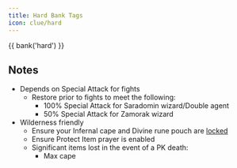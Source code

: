 ```yaml
---
title: Hard Bank Tags
icon: clue/hard
---
```


{{ bank('hard') }}

## Notes
- Depends on Special Attack for fights
    - Restore prior to fights to meet the following:
        - 100% Special Attack for Saradomin wizard/Double agent
        - 50% Special Attack for Zamorak wizard
- Wilderness friendly
    - Ensure your Infernal cape and Divine rune pouch are [locked](https://oldschool.runescape.wiki/w/Trouver_parchment)
    - Ensure Protect Item prayer is enabled
    - Significant items lost in the event of a PK death:
        - Max cape